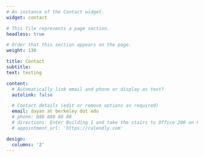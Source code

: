 ```yaml
---
# An instance of the Contact widget.
widget: contact

# This file represents a page section.
headless: true

# Order that this section appears on the page.
weight: 130

title: Contact
subtitle:
text: testing

content:
  # Automatically link email and phone or display as text?
  autolink: false

  # Contact details (edit or remove options as required)
  email: dayan at berkeley dot edu
  # phone: 888 888 88 88
  # directions: Enter Building 1 and take the stairs to Office 200 on Floor 2
  # appointment_url: 'https://calendly.com'

design:
  columns: '2'
---
```

